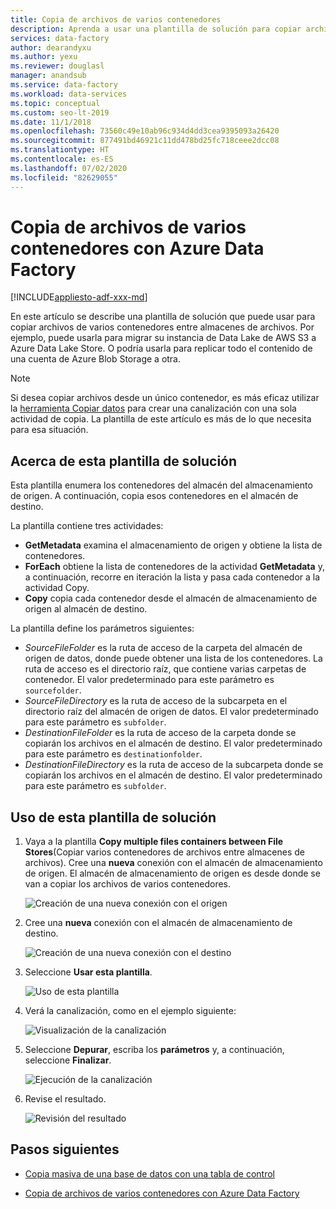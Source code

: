 ```yaml
---
title: Copia de archivos de varios contenedores
description: Aprenda a usar una plantilla de solución para copiar archivos de varios contenedores con Azure Data Factory.
services: data-factory
author: dearandyxu
ms.author: yexu
ms.reviewer: douglasl
manager: anandsub
ms.service: data-factory
ms.workload: data-services
ms.topic: conceptual
ms.custom: seo-lt-2019
ms.date: 11/1/2018
ms.openlocfilehash: 73560c49e10ab96c934d4dd3cea9395093a26420
ms.sourcegitcommit: 877491bd46921c11dd478bd25fc718ceee2dcc08
ms.translationtype: HT
ms.contentlocale: es-ES
ms.lasthandoff: 07/02/2020
ms.locfileid: "82629055"
---
```

# <a name="copy-files-from-multiple-containers-with-azure-data-factory"></a>Copia de archivos de varios contenedores con Azure Data Factory

[!INCLUDE[appliesto-adf-xxx-md](includes/appliesto-adf-xxx-md.md)]

En este artículo se describe una plantilla de solución que puede usar para copiar archivos de varios contenedores entre almacenes de archivos. Por ejemplo, puede usarla para migrar su instancia de Data Lake de AWS S3 a Azure Data Lake Store. O podría usarla para replicar todo el contenido de una cuenta de Azure Blob Storage a otra.

> [!NOTE]
> Si desea copiar archivos desde un único contenedor, es más eficaz utilizar la [herramienta Copiar datos](copy-data-tool.md) para crear una canalización con una sola actividad de copia. La plantilla de este artículo es más de lo que necesita para esa situación.

## <a name="about-this-solution-template"></a>Acerca de esta plantilla de solución

Esta plantilla enumera los contenedores del almacén del almacenamiento de origen. A continuación, copia esos contenedores en el almacén de destino.

La plantilla contiene tres actividades:
- **GetMetadata** examina el almacenamiento de origen y obtiene la lista de contenedores.
- **ForEach** obtiene la lista de contenedores de la actividad **GetMetadata** y, a continuación, recorre en iteración la lista y pasa cada contenedor a la actividad Copy.
- **Copy** copia cada contenedor desde el almacén de almacenamiento de origen al almacén de destino.

La plantilla define los parámetros siguientes:
- *SourceFileFolder* es la ruta de acceso de la carpeta del almacén de origen de datos, donde puede obtener una lista de los contenedores. La ruta de acceso es el directorio raíz, que contiene varias carpetas de contenedor. El valor predeterminado para este parámetro es `sourcefolder`.
- *SourceFileDirectory* es la ruta de acceso de la subcarpeta en el directorio raíz del almacén de origen de datos. El valor predeterminado para este parámetro es `subfolder`.
- *DestinationFileFolder* es la ruta de acceso de la carpeta donde se copiarán los archivos en el almacén de destino. El valor predeterminado para este parámetro es `destinationfolder`.
- *DestinationFileDirectory* es la ruta de acceso de la subcarpeta donde se copiarán los archivos en el almacén de destino. El valor predeterminado para este parámetro es `subfolder`.

## <a name="how-to-use-this-solution-template"></a>Uso de esta plantilla de solución

1. Vaya a la plantilla **Copy multiple files containers between File Stores**(Copiar varios contenedores de archivos entre almacenes de archivos). Cree una **nueva** conexión con el almacén de almacenamiento de origen. El almacén de almacenamiento de origen es desde donde se van a copiar los archivos de varios contenedores.

    ![Creación de una nueva conexión con el origen](media/solution-template-copy-files-multiple-containers/copy-files-multiple-containers-image1.png)

2. Cree una **nueva** conexión con el almacén de almacenamiento de destino.

    ![Creación de una nueva conexión con el destino](media/solution-template-copy-files-multiple-containers/copy-files-multiple-containers-image2.png)

3. Seleccione **Usar esta plantilla**.

    ![Uso de esta plantilla](media/solution-template-copy-files-multiple-containers/copy-files-multiple-containers-image3.png)
    
4. Verá la canalización, como en el ejemplo siguiente:

    ![Visualización de la canalización](media/solution-template-copy-files-multiple-containers/copy-files-multiple-containers-image4.png)

5. Seleccione **Depurar**, escriba los **parámetros** y, a continuación, seleccione **Finalizar**.

    ![Ejecución de la canalización](media/solution-template-copy-files-multiple-containers/copy-files-multiple-containers-image5.png)

6. Revise el resultado.

    ![Revisión del resultado](media/solution-template-copy-files-multiple-containers/copy-files-multiple-containers-image6.png)

## <a name="next-steps"></a>Pasos siguientes

- [Copia masiva de una base de datos con una tabla de control](solution-template-bulk-copy-with-control-table.md)

- [Copia de archivos de varios contenedores con Azure Data Factory](solution-template-copy-files-multiple-containers.md)
